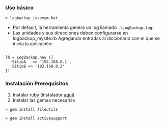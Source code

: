 ### Uso básico

<code>> logbackup_issemym.bat</code>

* Por default, la herramienta genera un log llamado `.\LogBackup.log`.
* Las unidades y sus direcciones deben configurarse en logbackup_mysite.rb
  Agregando entradas al diccionario con el que se inicia la aplicación:

<code>
lb = LogBackup.new ({
  :SitioA   => '192.168.0.1',
  :SitioB => '192.168.0.2'
})</code>

### Instalación Prerequisitos

1. Instalar ruby (instalador [aquí](http://rubyinstaller.org/))
2. Instalar las gemas necesarias

<code>> gem install fileutils</code>

<code>> gem install activesupport</code>


